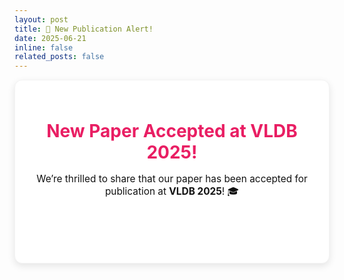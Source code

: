```yaml
---
layout: post
title: 🎉 New Publication Alert!
date: 2025-06-21
inline: false
related_posts: false
---
```


<div style="background: #fff; color: #111; padding: 25px; border-radius: 12px; text-align: center; box-shadow: 0 4px 12px rgba(0,0,0,0.1); border: 1px solid #f3f3f3;">

  <h1 style="margin-bottom: 10px; color: #e91e63;">New Paper Accepted at <strong>VLDB 2025!</strong></h1>
  
  <p style="font-size: 1.1em; margin-bottom: 20px;">
    We’re thrilled to share that our paper has been accepted for publication at 
    <strong style="color: ##111;">VLDB 2025</strong>! 🎓
  </p>
  <a href="https://dl.acm.org/doi/abs/10.14778/3749646.3749719" 
     style="display: inline-block; background: ##111; color: white; 
            padding: 10px 22px; border-radius: 8px; text-decoration: none; 
            font-weight: bold; transition: 0.3s;">
    📄 Read the Paper: <em>“POLARIS: An Interactive and Scalable Data Infrastructure for Polar Science”</em>
  </a>

</div>